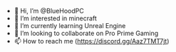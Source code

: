 - 👋 Hi, I’m @BlueHoodPC
- 👀 I’m interested in minecraft
- 🌱 I’m currently learning Unreal Engine
- 💞️ I’m looking to collaborate on Pro Prime Gaming
- 📫 How to reach me (https://discord.gg/Aaz7TMT7jt)

<!---
BlueHoodPC/BlueHoodPC is a ✨ special ✨ repository because its `README.md` (this file) appears on your GitHub profile.
You can click the Preview link to take a look at your changes.
--->
